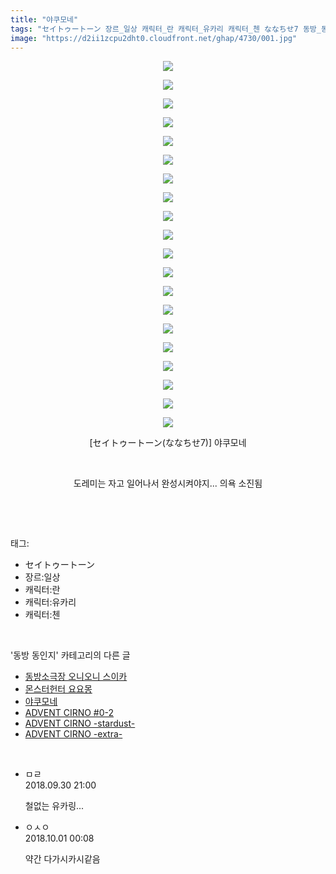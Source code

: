 ```yaml
---
title: "야쿠모네"
tags: "セイトゥートーン 장르_일상 캐릭터_란 캐릭터_유카리 캐릭터_첸 ななちせ7 동방_동인지"
image: "https://d2ii1zcpu2dht0.cloudfront.net/ghap/4730/001.jpg"
---
```

<div class="article">
<p style="text-align: center; clear: none; float: none;"><img src="{{ site.imgserver9 }}/ghap/4730/001.jpg"/></p>
<p style="text-align: center; clear: none; float: none;"><img src="{{ site.imgserver9 }}/ghap/4730/002.jpg"/></p>
<p style="text-align: center; clear: none; float: none;"><img src="{{ site.imgserver9 }}/ghap/4730/003.jpg"/></p>
<p style="text-align: center; clear: none; float: none;"><img src="{{ site.imgserver9 }}/ghap/4730/004.jpg"/></p>
<p style="text-align: center; clear: none; float: none;"><img src="{{ site.imgserver9 }}/ghap/4730/005.jpg"/></p>
<p style="text-align: center; clear: none; float: none;"><img src="{{ site.imgserver9 }}/ghap/4730/006.jpg"/></p>
<p style="text-align: center; clear: none; float: none;"><img src="{{ site.imgserver9 }}/ghap/4730/007.jpg"/></p>
<p style="text-align: center; clear: none; float: none;"><img src="{{ site.imgserver9 }}/ghap/4730/008.jpg"/></p>
<p style="text-align: center; clear: none; float: none;"><img src="{{ site.imgserver9 }}/ghap/4730/009.jpg"/></p>
<p style="text-align: center; clear: none; float: none;"><img src="{{ site.imgserver9 }}/ghap/4730/010.jpg"/></p>
<p style="text-align: center; clear: none; float: none;"><img src="{{ site.imgserver9 }}/ghap/4730/011.jpg"/></p>
<p style="text-align: center; clear: none; float: none;"><img src="{{ site.imgserver9 }}/ghap/4730/012.jpg"/></p>
<p style="text-align: center; clear: none; float: none;"><img src="{{ site.imgserver9 }}/ghap/4730/013.jpg"/></p>
<p style="text-align: center; clear: none; float: none;"><img src="{{ site.imgserver9 }}/ghap/4730/014.jpg"/></p>
<p style="text-align: center; clear: none; float: none;"><img src="{{ site.imgserver9 }}/ghap/4730/015.jpg"/></p>
<p style="text-align: center; clear: none; float: none;"><img src="{{ site.imgserver9 }}/ghap/4730/016.jpg"/></p>
<p style="text-align: center; clear: none; float: none;"><img src="{{ site.imgserver9 }}/ghap/4730/017.jpg"/></p>
<p style="text-align: center; clear: none; float: none;"><img src="{{ site.imgserver9 }}/ghap/4730/018.jpg"/></p>
<p style="text-align: center; clear: none; float: none;"><img src="{{ site.imgserver9 }}/ghap/4730/019.jpg"/></p>
<p style="text-align: center; clear: none; float: none;"><img src="{{ site.imgserver9 }}/ghap/4730/020.jpg"/></p>
<p style="text-align: center; clear: none; float: none;">[セイトゥートーン(ななちせ7)] 야쿠모네</p>
<p style="text-align: center; clear: none; float: none;"><br/></p>
<p style="text-align: center; clear: none; float: none;">도레미는 자고 일어나서 완성시켜야지... 의욕 소진됨</p>
<p><br/></p>
</div><br/>
<div class="tagTrail">
<p>태그: </p>
<ul>
<li>セイトゥートーン</li>
<li>장르:일상</li>
<li>캐릭터:란</li>
<li>캐릭터:유카리</li>
<li>캐릭터:첸</li>
</ul>
</div><br/>
<div class="another">
<p>'동방 동인지' 카테고리의 다른 글</p>
<ul>
<li><a href="/ghap_4748">동방소극장 오니오니 스이카</a></li>
<li><a href="/ghap_4740">몬스터헌터 요요몽</a></li>
<li><a href="/ghap_4730">야쿠모네</a></li>
<li><a href="/ghap_4718">ADVENT CIRNO #0-2</a></li>
<li><a href="/ghap_4717">ADVENT CIRNO -stardust-</a></li>
<li><a href="/ghap_4716">ADVENT CIRNO -extra-</a></li>
</ul>
</div><br/>
<div class="cb_module cb_fluid">
<div class="cb_wrt cb_profile">
<div class="comment">
<ul>
<li class="cb_thumb_off" id="comment15342397">
<div class="cb_comment_area">
<div class="cb_info_area">
<div class="cb_section">
<span class="cb_nick_name">ㅁㄹ</span>
</div>
<div class="cb_section">
<span class="cb_date">2018.09.30 21:00 </span>
</div>
</div>
<div class="cb_dsc_comment">
<p class="cb_dsc">
											철없는 유카링...
										</p>
</div>
</div></li>
<li class="cb_thumb_off" id="comment15342483">
<div class="cb_comment_area">
<div class="cb_info_area">
<div class="cb_section">
<span class="cb_nick_name">ㅇㅅㅇ</span>
</div>
<div class="cb_section">
<span class="cb_date">2018.10.01 00:08 </span>
</div>
</div>
<div class="cb_dsc_comment">
<p class="cb_dsc">
											약간 다가시카시같음
										</p>
</div>
</div></li>
</ul>
</div>
</div><!-- commentList close -->
</div><br/>
